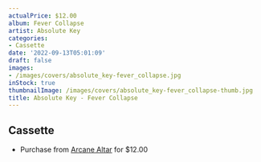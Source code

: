 ```yaml
---
actualPrice: $12.00
album: Fever Collapse
artist: Absolute Key
categories:
- Cassette
date: '2022-09-13T05:01:09'
draft: false
images:
- /images/covers/absolute_key-fever_collapse.jpg
inStock: true
thumbnailImage: /images/covers/absolute_key-fever_collapse-thumb.jpg
title: Absolute Key - Fever Collapse
---
```


## Cassette
* Purchase from [Arcane Altar](https://arcanealtar.bigcartel.com/product/absolute-key-fever-collapse-tape) for $12.00
